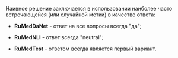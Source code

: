 Наивное решение заключается в использовании наиболее часто встречающейся (или случайной метки) в качестве ответа:

- **RuMedDaNet** - ответ на все вопросы всегда "да";

- **RuMedNLI** - ответ всегда "neutral";

- **RuMedTest** - ответом всегда является первый вариант.
